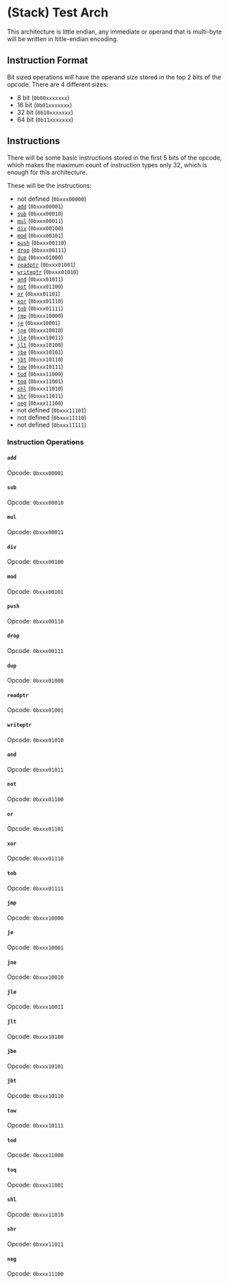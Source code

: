 # (Stack) Test Arch

This architecture is little endian, any immediate or operand that is multi-byte will be written in ltitle-endian encoding.

## Instruction Format

Bit sized operations will have the operand size stored in the top 2 bits of the opcode. There are 4 different sizes:
- 8 bit (`0b00xxxxxxx`)
- 16 bit (`0b01xxxxxxx`)
- 32 bit (`0b10xxxxxxx`)
- 64 bit (`0b11xxxxxxx`)

## Instructions

There will be some basic instructions stored in the first 5 bits of the opcode, which makes the maximum count of instruction types only 32, which is enough for this architecture.

These will be the instructions:
- not defined (`0bxxx00000`)
- [`add`](#add) (`0bxxx00001`)
- [`sub`](#sub) (`0bxxx00010`)
- [`mul`](#mul) (`0bxxx00011`)
- [`div`](#div) (`0bxxx00100`)
- [`mod`](#mod) (`0bxxx00101`)
- [`push`](#push) (`0bxxx00110`)
- [`drop`](#drop) (`0bxxx00111`)
- [`dup`](#dup) (`0bxxx01000`)
- [`readptr`](#readptr) (`0bxxx01001`)
- [`writeptr`](#writeptr) (`0bxxx01010`)
- [`and`](#and) (`0bxxx01011`)
- [`not`](#not) (`0bxxx01100`)
- [`or`](#or) (`0bxxx01101`)
- [`xor`](#xor) (`0bxxx01110`)
- [`tob`](#tob) (`0bxxx01111`)
- [`jmp`](#jmp) (`0bxxx10000`)
- [`je`](#je) (`0bxxx10001`)
- [`jne`](#jne) (`0bxxx10010`)
- [`jle`](#jle) (`0bxxx10011`)
- [`jlt`](#jlt) (`0bxxx10100`)
- [`jbe`](#jbe) (`0bxxx10101`)
- [`jbt`](#jbt) (`0bxxx10110`)
- [`tow`](#tow) (`0bxxx10111`)
- [`tod`](#tod) (`0bxxx11000`)
- [`toq`](#toq) (`0bxxx11001`)
- [`shl`](#shl) (`0bxxx11010`)
- [`shr`](#shr) (`0bxxx11011`)
- [`neg`](#neg) (`0bxxx11100`)
- not defined (`0bxxx11101`)
- not defined (`0bxxx11110`)
- not defined (`0bxxx11111`)

### Instruction Operations

#### `add`

Opcode: `0bxxx00001`

#### `sub`

Opcode: `0bxxx00010`

#### `mul`

Opcode: `0bxxx00011`

#### `div`

Opcode: `0bxxx00100`

#### `mod`

Opcode: `0bxxx00101`

#### `push`

Opcode: `0bxxx00110`

#### `drop`

Opcode: `0bxxx00111`

#### `dup`

Opcode: `0bxxx01000`

#### `readptr`

Opcode: `0bxxx01001`

#### `writeptr`

Opcode: `0bxxx01010`

#### `and`

Opcode: `0bxxx01011`

#### `not`

Opcode: `0bxxx01100`

#### `or`

Opcode: `0bxxx01101`

#### `xor`

Opcode: `0bxxx01110`

#### `tob`

Opcode: `0bxxx01111`

#### `jmp`

Opcode: `0bxxx10000`

#### `je`

Opcode: `0bxxx10001`

#### `jne`

Opcode: `0bxxx10010`

#### `jle`

Opcode: `0bxxx10011`

#### `jlt`

Opcode: `0bxxx10100`

#### `jbe`

Opcode: `0bxxx10101`

#### `jbt`

Opcode: `0bxxx10110`

#### `tow`

Opcode: `0bxxx10111`

#### `tod`

Opcode: `0bxxx11000`

#### `toq`

Opcode: `0bxxx11001`

#### `shl`

Opcode: `0bxxx11010`

#### `shr`

Opcode: `0bxxx11011`

#### `neg`

Opcode: `0bxxx11100`

